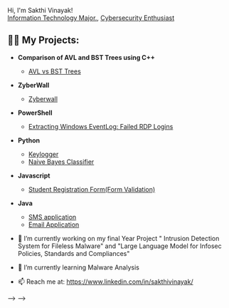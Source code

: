 Hi, I'm Sakthi Vinayak! <br/><a href="https://github.com/sooah0107">Information Technology Major.</a>, <a href="https://www.linkedin.com/in/sakthivinayak/">Cybersecurity Enthusiast</a>

<h2>👨‍💻 My Projects:</h2>

- <b> Comparison of AVL and BST Trees using C++ </b>
  - [AVL vs BST Trees](https://github.com/sooah0107/LABURL)
- <b>ZyberWall </b>
  - [Zyberwall](https://github.com/sooah0107/Zyber-Wall) 
- <b>PowerShell</b>
  - [Extracting Windows EventLog: Failed RDP Logins](https://github.com/sooah0107/Windows-Event-Log-Extractor)
- <b>Python</b>
  - [Keylogger](https://github.com/sooah0107/LABURL)
  - [Naive Bayes Classifier](https://github.com/sooah0107/LABURL)
- <b>Javascript</b>
  - [Student Registration Form(Form Validation)](https://github.com/sooah0107/LABURL)
- <b>Java</b>
  - [SMS application](https://github.com/sooah0107/LABURL)
  - [Email Application](https://github.com/sooah0107/LABURL)

- 🔭 I’m currently working on my final Year Project " Intrusion Detection System for Fileless Malware" and "Large Language Model for Infosec Policies, Standards and Compliances"
- 🌱 I’m currently learning Malware Analysis 
- 📫 Reach me at: https://www.linkedin.com/in/sakthivinayak/
  
-->
-->
